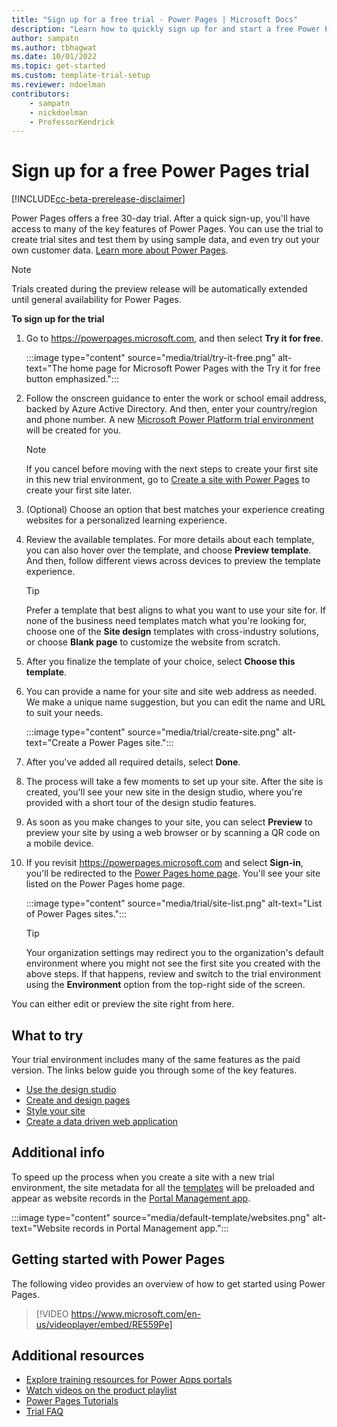 ```yaml
---
title: "Sign up for a free trial - Power Pages | Microsoft Docs"
description: "Learn how to quickly sign up for and start a free Power Pages trial. Explore the app with tours and videos, and find more learning resources."
author: sampatn
ms.author: tbhagwat
ms.date: 10/01/2022
ms.topic: get-started
ms.custom: template-trial-setup 
ms.reviewer: ndoelman
contributors:
    - sampatn
    - nickdoelman
    - ProfessorKendrick
---
```


# Sign up for a free Power Pages trial

[!INCLUDE[cc-beta-prerelease-disclaimer](../includes/cc-beta-prerelease-disclaimer.md)]

Power Pages offers a free 30-day trial. After a quick sign-up, you'll have access to many of the key features of Power Pages. You can use the trial to create trial sites and test them by using sample data, and even try out your own customer data. [Learn more about Power Pages](../introduction.md).

> [!NOTE]
> Trials created during the preview release will be automatically extended until general availability for Power Pages.

**To sign up for the trial**

1. Go to https://powerpages.microsoft.com, and then select **Try it for free**.

    :::image type="content" source="media/trial/try-it-free.png" alt-text="The home page for Microsoft Power Pages with the Try it for free button emphasized.":::

1. Follow the onscreen guidance to enter the work or school email address, backed by Azure Active Directory. And then, enter your country/region and phone number. A new [Microsoft Power Platform trial environment](/en-us/power-platform/admin/environments-overview) will be created for you.

    > [!NOTE]
    > If you cancel before moving with the next steps to create your first site in this new trial environment, go to [Create a site with Power Pages](create-manage.md) to create your first site later.

1. (Optional) Choose an option that best matches your experience creating websites for a personalized learning experience.

1. Review the available templates. For more details about each template, you can also hover over the template, and choose **Preview template**. And then, follow different views across devices to preview the template experience.

    > [!TIP]
    > Prefer a template that best aligns to what you want to use your site for. If none of the business need templates match what you're looking for, choose one of the **Site design** templates with cross-industry solutions, or choose **Blank page** to customize the website from scratch.

1. After you finalize the template of your choice, select **Choose this template**.

1. You can provide a name for your site and site web address as needed. We make a unique name suggestion, but you can edit the name and URL to suit your needs.

    :::image type="content" source="media/trial/create-site.png" alt-text="Create a Power Pages site.":::

1. After you've added all required details, select **Done**.

1. The process will take a few moments to set up your site. After the site is created, you'll see your new site in the design studio, where you're provided with a short tour of the design studio features.

1. As soon as you make changes to your site, you can select **Preview** to preview your site by using a web browser or by scanning a QR code on a mobile device.

1. If you revisit https://powerpages.microsoft.com and select **Sign-in**, you'll be redirected to the [Power Pages home page](https://make.powerpages.microsoft.com). You'll see your site listed on the Power Pages home page.

    :::image type="content" source="media/trial/site-list.png" alt-text="List of Power Pages sites.":::

    > [!TIP]
    > Your organization settings may redirect you to the organization's default environment where you might not see the first site you created with the above steps. If that happens, review and switch to the trial environment using the **Environment** option from the top-right side of the screen.

You can either edit or preview the site right from here. 

## What to try

Your trial environment includes many of the same features as the paid version. The links below guide you through some of the key features.

- [Use the design studio](use-design-studio.md)
- [Create and design pages](first-page.md)
- [Style your site](style-site.md)
- [Create a data driven web application](what-is-dataverse.md)

## Additional info

To speed up the process when you create a site with a new trial environment, the site metadata for all the [templates](../templates/index.md) will be preloaded and appear as website records in the [Portal Management app](../configure/portal-management-app.md).

:::image type="content" source="media/default-template/websites.png" alt-text="Website records in Portal Management app.":::

## Getting started with Power Pages

The following video provides an overview of how to get started using Power Pages.</br>

> [!VIDEO https://www.microsoft.com/en-us/videoplayer/embed/RE559Pe]

## Additional resources

- [Explore training resources for Power Apps portals](/training/browse/?terms=power%20apps%20portals)
- [Watch videos on the product playlist](../training-videos/index.md)
- [Power Pages Tutorials](tutorial-overview.md)
- [Trial FAQ](trial-faq.md)
